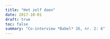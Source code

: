 ```yaml
---
title: "Het zelf doen"
date: 2017-10-01
draft: true
toc: false
summary: "Co-interview *Babel* 26, nr. 2: 6"
---
```


